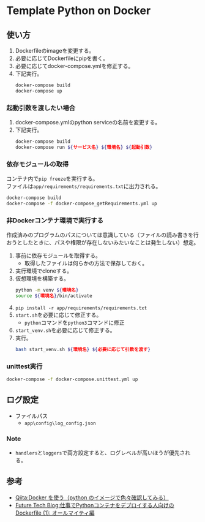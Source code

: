 # Template Python on Docker

## 使い方

1. Dockerfileのimageを変更する。
2. 必要に応じてDockerfileにpipを書く。
3. 必要に応じてdocker-compose.ymlを修正する。
4. 下記実行。
    ``` sh
    docker-compose build
    docker-compose up
    ```

### 起動引数を渡したい場合

1. docker-compose.ymlのpython serviceの名前を変更する。
2. 下記実行。
    ``` sh
    docker-compose build
    docker-compose run ${サービス名} ${環境名} ${起動引数}
    ```

### 依存モジュールの取得

コンテナ内で```pip freeze```を実行する。  
ファイルは```app/requirements/requirements.txt```に出力される。

``` sh
docker-compose build
docker-compose -f docker-compose_getRequirements.yml up
```

### 非Dockerコンテナ環境で実行する

作成済みのプログラムのパスについては意識している（ファイルの読み書きを行おうとしたときに、パスや権限が存在しないみたいなことは発生しない）想定。  

1. 事前に依存モジュールを取得する。
    - 取得したファイルは何らかの方法で保存しておく。
2. 実行環境でcloneする。
3. 仮想環境を構築する。
    ``` sh
    python -m venv ${環境名}
    source ${環境名}/bin/activate
    ``` 
4. ```pip install -r app/requirements/requirements.txt```
5. `start.sh`を必要に応じて修正する。
    - `python`コマンドを`python3`コマンドに修正
6. `start_venv.sh`を必要に応じて修正する。
7. 実行。
    ``` sh
    bash start_venv.sh ${環境名} ${必要に応じて引数を渡す}
    ```

### unittest実行

``` sh
docker-compose -f docker-compose.unittest.yml up
```

## ログ設定

- ファイルパス
    - `app\config\log_config.json`

### Note

- `handlers`と`loggers`で両方設定すると、ログレベルが高いほうが優先される。

## 参考

- [Qiita:Docker を使う（python のイメージで色々確認してみる）](https://qiita.com/landwarrior/items/fd918da9ebae20486b81)
- [Future Tech Blog:仕事でPythonコンテナをデプロイする人向けのDockerfile (1): オールマイティ編](https://future-architect.github.io/articles/20200513/)
